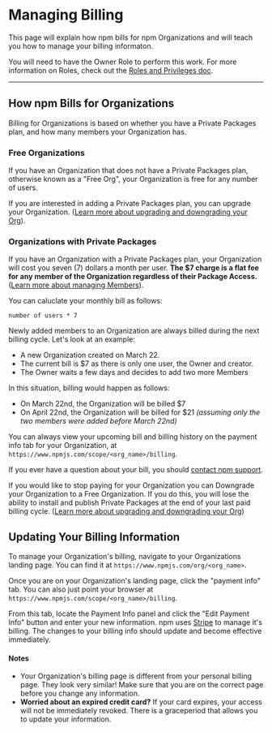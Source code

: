 # Managing Billing

This page will explain how npm bills for npm Organizations and will teach
you how to manage your billing informaton.

You will need to have the Owner Role to perform this work. For more information on
Roles, check out the [Roles and Privileges doc].

<hr/>

## How npm Bills for Organizations

Billing for Organizations is based on whether you have a Private Packages plan, and
how many members your Organization has.

### Free Organizations

If you have an Organization that does not have a Private Packages plan, otherwise
known as a "Free Org", your Organization is free for any number of users.

If you are interested in adding a Private Packages plan, you can upgrade your
Organization. ([Learn more about upgrading and downgrading your Org]).

### Organizations with Private Packages

If you have an Organization with a Private Packages plan, your Organization will cost
you seven (7) dollars a month per user. **The $7 charge is a flat fee for any member
of the Organization regardless of their Package Access.**
([Learn more about managing Members]).

You can caluclate your monthly bill as follows:

```
number of users * 7
```

Newly added members to an Organization are always billed during the next billing
cycle. Let's look at an example:

- A new Organization created on March 22.
- The current bill is $7 as there is only one user, the Owner and creator.
- The Owner waits a few days and decides to add two more Members

In this situation, billing would happen as follows:

- On March 22nd, the Organization will be billed $7
- On April 22nd, the Organization will be billed for $21
  *(assuming only the two members were added before March 22nd)*

You can always view your upcoming bill and billing history on the payment info
tab for your Organization, at `https://www.npmjs.com/scope/<org_name>/billing`.

If you ever have a question about your bill, you should [contact npm support].

If you would like to stop paying for your Organization you can Downgrade your
Organization to a Free Organization. If you do this, you will lose the ability
to install and publish Private Packages at the end of your last paid billing
cycle. ([Learn more about upgrading and downgrading your Org])

## Updating Your Billing Information

To manage your Organization's billing, navigate to your Organizations landing
page. You can find it at `https://www.npmjs.com/org/<org_name>`.

Once you are on your Organization's landing page, click the "payment info" tab. You
can also just point your browser at `https://www.npmjs.com/scope/<org_name>/billing`.

From this tab, locate the Payment Info panel and click the "Edit Payment Info" 
button and enter your new information. npm uses [Stripe] to manage it's billing.
The changes to your billing info should update and become effective immediately.  

#### Notes

- Your Organization's billing page is different from your personal billing page.
  They look very similar! Make sure that you are on the correct page before you
  change any information.
- **Worried about an expired credit card?** If your card expires, your access 
  will not be immediately revoked. There is a graceperiod that allows you to 
  update your information.

[Roles and Privileges doc]: roles-and-privileges.md
[Learn more about upgrading and downgrading your Org]: upgrading-and-downgrading.md
[Learn more about managing members]: managing-members.md
[contact npm support]: https://www.npmjs.com/support
[Stripe]: https://stripe.com/
